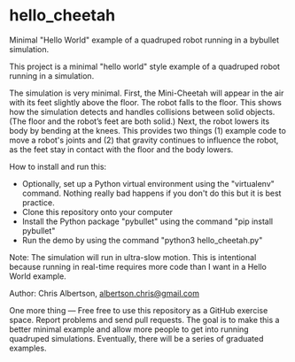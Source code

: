 # hello_cheetah
Minimal "Hello World" example of a quadruped robot running in a bybullet simulation.

This project is a minimal "hello world" style example of a quadruped robot running in a simulation.

The simulation is very minimal.  First, the Mini-Cheetah will appear in the air with its feet slightly above the floor.  The robot falls to the floor.  This shows how the simulation detects and handles collisions between solid objects.  (The floor and the robot’s feet are both solid.) Next, the robot lowers its body by bending at the knees.  This provides two things (1) example code to move a robot's joints and (2) that gravity continues to influence the robot, as the feet stay in contact with the floor and the body lowers.

How to install and run this:
- Optionally, set up a Python virtual environment using the "virtualenv" command.  Nothing really bad happens if you don't do this but it is best practice.
- Clone this repository onto your computer
- Install the Python package "pybullet" using the command "pip install pybullet"
- Run the demo by using the command "python3 hello_cheetah.py"       

Note:  The simulation will run in ultra-slow motion.  This is intentional because running in real-time requires more code than I want in a Hello World example.

Author:  Chris Albertson, albertson.chris@gmail.com

One more thing — Free free to use this repository as a GitHub exercise space.  Report problems and send pull requests.  The goal is to make this a better minimal example and allow more people to get into running quadruped simulations.  Eventually, there will be a series of graduated examples.
